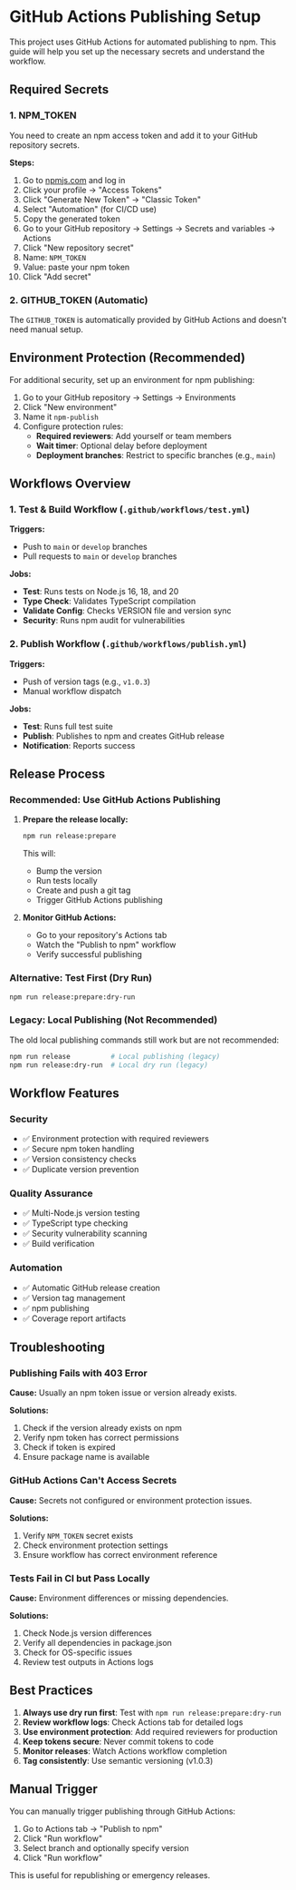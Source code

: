# GitHub Actions Publishing Setup

This project uses GitHub Actions for automated publishing to npm. This guide will help you set up the necessary secrets and understand the workflow.

## Required Secrets

### 1. NPM_TOKEN

You need to create an npm access token and add it to your GitHub repository secrets.

**Steps:**
1. Go to [npmjs.com](https://www.npmjs.com) and log in
2. Click your profile → "Access Tokens"
3. Click "Generate New Token" → "Classic Token"
4. Select "Automation" (for CI/CD use)
5. Copy the generated token
6. Go to your GitHub repository → Settings → Secrets and variables → Actions
7. Click "New repository secret"
8. Name: `NPM_TOKEN`
9. Value: paste your npm token
10. Click "Add secret"

### 2. GITHUB_TOKEN (Automatic)

The `GITHUB_TOKEN` is automatically provided by GitHub Actions and doesn't need manual setup.

## Environment Protection (Recommended)

For additional security, set up an environment for npm publishing:

1. Go to your GitHub repository → Settings → Environments
2. Click "New environment"
3. Name it `npm-publish`
4. Configure protection rules:
   - **Required reviewers**: Add yourself or team members
   - **Wait timer**: Optional delay before deployment
   - **Deployment branches**: Restrict to specific branches (e.g., `main`)

## Workflows Overview

### 1. Test & Build Workflow (`.github/workflows/test.yml`)

**Triggers:**
- Push to `main` or `develop` branches
- Pull requests to `main` or `develop` branches

**Jobs:**
- **Test**: Runs tests on Node.js 16, 18, and 20
- **Type Check**: Validates TypeScript compilation
- **Validate Config**: Checks VERSION file and version sync
- **Security**: Runs npm audit for vulnerabilities

### 2. Publish Workflow (`.github/workflows/publish.yml`)

**Triggers:**
- Push of version tags (e.g., `v1.0.3`)
- Manual workflow dispatch

**Jobs:**
- **Test**: Runs full test suite
- **Publish**: Publishes to npm and creates GitHub release
- **Notification**: Reports success

## Release Process

### Recommended: Use GitHub Actions Publishing

1. **Prepare the release locally:**
   ```bash
   npm run release:prepare
   ```
   This will:
   - Bump the version
   - Run tests locally
   - Create and push a git tag
   - Trigger GitHub Actions publishing

2. **Monitor GitHub Actions:**
   - Go to your repository's Actions tab
   - Watch the "Publish to npm" workflow
   - Verify successful publishing

### Alternative: Test First (Dry Run)

```bash
npm run release:prepare:dry-run
```

### Legacy: Local Publishing (Not Recommended)

The old local publishing commands still work but are not recommended:
```bash
npm run release          # Local publishing (legacy)
npm run release:dry-run  # Local dry run (legacy)
```

## Workflow Features

### Security
- ✅ Environment protection with required reviewers
- ✅ Secure npm token handling
- ✅ Version consistency checks
- ✅ Duplicate version prevention

### Quality Assurance
- ✅ Multi-Node.js version testing
- ✅ TypeScript type checking
- ✅ Security vulnerability scanning
- ✅ Build verification

### Automation
- ✅ Automatic GitHub release creation
- ✅ Version tag management
- ✅ npm publishing
- ✅ Coverage report artifacts

## Troubleshooting

### Publishing Fails with 403 Error

**Cause:** Usually an npm token issue or version already exists.

**Solutions:**
1. Check if the version already exists on npm
2. Verify npm token has correct permissions
3. Check if token is expired
4. Ensure package name is available

### GitHub Actions Can't Access Secrets

**Cause:** Secrets not configured or environment protection issues.

**Solutions:**
1. Verify `NPM_TOKEN` secret exists
2. Check environment protection settings
3. Ensure workflow has correct environment reference

### Tests Fail in CI but Pass Locally

**Cause:** Environment differences or missing dependencies.

**Solutions:**
1. Check Node.js version differences
2. Verify all dependencies in package.json
3. Check for OS-specific issues
4. Review test outputs in Actions logs

## Best Practices

1. **Always use dry run first**: Test with `npm run release:prepare:dry-run`
2. **Review workflow logs**: Check Actions tab for detailed logs
3. **Use environment protection**: Add required reviewers for production
4. **Keep tokens secure**: Never commit tokens to code
5. **Monitor releases**: Watch Actions workflow completion
6. **Tag consistently**: Use semantic versioning (v1.0.3)

## Manual Trigger

You can manually trigger publishing through GitHub Actions:

1. Go to Actions tab → "Publish to npm"
2. Click "Run workflow"
3. Select branch and optionally specify version
4. Click "Run workflow"

This is useful for republishing or emergency releases. 